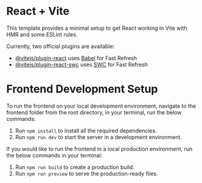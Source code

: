 # React + Vite

This template provides a minimal setup to get React working in Vite with HMR and some ESLint rules.

Currently, two official plugins are available:

- [@vitejs/plugin-react](https://github.com/vitejs/vite-plugin-react/blob/main/packages/plugin-react/README.md) uses [Babel](https://babeljs.io/) for Fast Refresh
- [@vitejs/plugin-react-swc](https://github.com/vitejs/vite-plugin-react-swc) uses [SWC](https://swc.rs/) for Fast Refresh


# Frontend Development Setup

To run the frontend on your local development environment, navigate to the frontend folder from the root directory, in your terminal, run the below commands:

1. Run `npm install` to install all the required dependencies.
2. Run `npm run dev` to start the server in a development environment.

If you would like to run the frontend in a local production environment, run the below commands in your terminal:

1. Run `npm run build` to create a production build.
2. Run `npm run preview` to serve the production-ready files.


